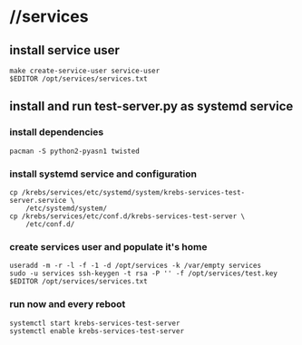 # //services

## install service user
    
    make create-service-user service-user
    $EDITOR /opt/services/services.txt

## install and run test-server.py as systemd service

### install dependencies

    pacman -S python2-pyasn1 twisted

### install systemd service and configuration

    cp /krebs/services/etc/systemd/system/krebs-services-test-server.service \
        /etc/systemd/system/
    cp /krebs/services/etc/conf.d/krebs-services-test-server \
        /etc/conf.d/

### create services user and populate it's home

    useradd -m -r -l -f -1 -d /opt/services -k /var/empty services
    sudo -u services ssh-keygen -t rsa -P '' -f /opt/services/test.key
    $EDITOR /opt/services/services.txt

### run now and every reboot

    systemctl start krebs-services-test-server
    systemctl enable krebs-services-test-server
